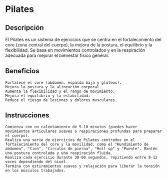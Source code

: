 # Pilates

## Descripción

El Pilates es un sistema de ejercicios que se centra en el fortalecimiento del core (zona central del cuerpo), la mejora de la postura, el equilibrio y la flexibilidad. Se basa en movimientos controlados y en la respiración adecuada para mejorar el bienestar físico general.

## Beneficios

    Fortalece el core (abdomen, espalda baja y glúteos).
    Mejora la postura y la alineación corporal.
    Aumenta la flexibilidad y el rango de movimiento.
    Mejora el equilibrio y la estabilidad.
    Reduce el riesgo de lesiones y dolores musculares.

## Instrucciones

    Comienza con un calentamiento de 5-10 minutos (puedes hacer movimientos articulares suaves o respiraciones profundas para preparar el cuerpo).
    Realiza una serie de ejercicios de Pilates centrados en el fortalecimiento del core y la movilidad, como el "Hundimiento de abdomen", "Cien", "Círculos de pierna", "Roll-up" y "Puente". Mantén una postura controlada y una respiración fluida.
    Realiza cada ejercicio durante 30-60 segundos, repitiendo entre 8-12 veces dependiendo del nivel.
    Termina con estiramientos suaves y relajación para liberar la tensión en los músculos trabajados.